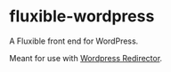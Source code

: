 # fluxible-wordpress
A Fluxible front end for WordPress.

Meant for use with [Wordpress Redirector](https://github.com/WillemLabu/wordpress-redirector).
